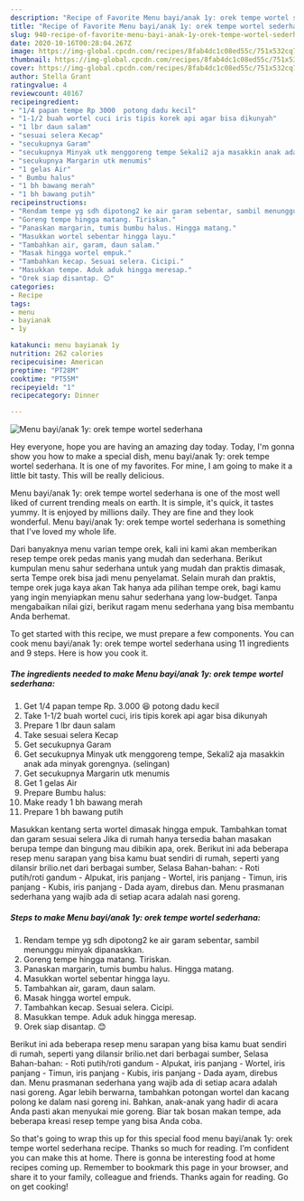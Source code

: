 ```yaml
---
description: "Recipe of Favorite Menu bayi/anak 1y: orek tempe wortel sederhana"
title: "Recipe of Favorite Menu bayi/anak 1y: orek tempe wortel sederhana"
slug: 940-recipe-of-favorite-menu-bayi-anak-1y-orek-tempe-wortel-sederhana
date: 2020-10-16T00:28:04.267Z
image: https://img-global.cpcdn.com/recipes/8fab4dc1c08ed55c/751x532cq70/menu-bayianak-1y-orek-tempe-wortel-sederhana-foto-resep-utama.jpg
thumbnail: https://img-global.cpcdn.com/recipes/8fab4dc1c08ed55c/751x532cq70/menu-bayianak-1y-orek-tempe-wortel-sederhana-foto-resep-utama.jpg
cover: https://img-global.cpcdn.com/recipes/8fab4dc1c08ed55c/751x532cq70/menu-bayianak-1y-orek-tempe-wortel-sederhana-foto-resep-utama.jpg
author: Stella Grant
ratingvalue: 4
reviewcount: 40167
recipeingredient:
- "1/4 papan tempe Rp 3000  potong dadu kecil"
- "1-1/2 buah wortel cuci iris tipis korek api agar bisa dikunyah"
- "1 lbr daun salam"
- "sesuai selera Kecap"
- "secukupnya Garam"
- "secukupnya Minyak utk menggoreng tempe Sekali2 aja masakkin anak ada minyak gorengnya selingan"
- "secukupnya Margarin utk menumis"
- "1 gelas Air"
- " Bumbu halus"
- "1 bh bawang merah"
- "1 bh bawang putih"
recipeinstructions:
- "Rendam tempe yg sdh dipotong2 ke air garam sebentar, sambil menunggu minyak dipanaskkan."
- "Goreng tempe hingga matang. Tiriskan."
- "Panaskan margarin, tumis bumbu halus. Hingga matang."
- "Masukkan wortel sebentar hingga layu."
- "Tambahkan air, garam, daun salam."
- "Masak hingga wortel empuk."
- "Tambahkan kecap. Sesuai selera. Cicipi."
- "Masukkan tempe. Aduk aduk hingga meresap."
- "Orek siap disantap. 😊"
categories:
- Recipe
tags:
- menu
- bayianak
- 1y

katakunci: menu bayianak 1y 
nutrition: 262 calories
recipecuisine: American
preptime: "PT28M"
cooktime: "PT55M"
recipeyield: "1"
recipecategory: Dinner

---
```



![Menu bayi/anak 1y: orek tempe wortel sederhana](https://img-global.cpcdn.com/recipes/8fab4dc1c08ed55c/751x532cq70/menu-bayianak-1y-orek-tempe-wortel-sederhana-foto-resep-utama.jpg)

Hey everyone, hope you are having an amazing day today. Today, I'm gonna show you how to make a special dish, menu bayi/anak 1y: orek tempe wortel sederhana. It is one of my favorites. For mine, I am going to make it a little bit tasty. This will be really delicious.

Menu bayi/anak 1y: orek tempe wortel sederhana is one of the most well liked of current trending meals on earth. It is simple, it's quick, it tastes yummy. It is enjoyed by millions daily. They are fine and they look wonderful. Menu bayi/anak 1y: orek tempe wortel sederhana is something that I've loved my whole life.

Dari banyaknya menu varian tempe orek, kali ini kami akan memberikan resep tempe orek pedas manis yang mudah dan sederhana. Berikut kumpulan menu sahur sederhana untuk yang mudah dan praktis dimasak, serta Tempe orek bisa jadi menu penyelamat. Selain murah dan praktis, tempe orek juga kaya akan Tak hanya ada pilihan tempe orek, bagi kamu yang ingin menyiapkan menu sahur sederhana yang low-budget. Tanpa mengabaikan nilai gizi, berikut ragam menu sederhana yang bisa membantu Anda berhemat.


To get started with this recipe, we must prepare a few components. You can cook menu bayi/anak 1y: orek tempe wortel sederhana using 11 ingredients and 9 steps. Here is how you cook it.

<!--inarticleads1-->

##### The ingredients needed to make Menu bayi/anak 1y: orek tempe wortel sederhana:

1. Get 1/4 papan tempe Rp. 3.000 😆 potong dadu kecil
1. Take 1-1/2 buah wortel cuci, iris tipis korek api agar bisa dikunyah
1. Prepare 1 lbr daun salam
1. Take sesuai selera Kecap
1. Get secukupnya Garam
1. Get secukupnya Minyak utk menggoreng tempe, Sekali2 aja masakkin anak ada minyak gorengnya. (selingan)
1. Get secukupnya Margarin utk menumis
1. Get 1 gelas Air
1. Prepare  Bumbu halus:
1. Make ready 1 bh bawang merah
1. Prepare 1 bh bawang putih


Masukkan kentang serta wortel dimasak hingga empuk. Tambahkan tomat dan garam sesuai selera Jika di rumah hanya tersedia bahan masakan berupa tempe dan bingung mau dibikin apa, orek. Berikut ini ada beberapa resep menu sarapan yang bisa kamu buat sendiri di rumah, seperti yang dilansir brilio.net dari berbagai sumber, Selasa Bahan-bahan: - Roti putih/roti gandum - Alpukat, iris panjang - Wortel, iris panjang - Timun, iris panjang - Kubis, iris panjang - Dada ayam, direbus dan. Menu prasmanan sederhana yang wajib ada di setiap acara adalah nasi goreng. 

<!--inarticleads2-->

##### Steps to make Menu bayi/anak 1y: orek tempe wortel sederhana:

1. Rendam tempe yg sdh dipotong2 ke air garam sebentar, sambil menunggu minyak dipanaskkan.
1. Goreng tempe hingga matang. Tiriskan.
1. Panaskan margarin, tumis bumbu halus. Hingga matang.
1. Masukkan wortel sebentar hingga layu.
1. Tambahkan air, garam, daun salam.
1. Masak hingga wortel empuk.
1. Tambahkan kecap. Sesuai selera. Cicipi.
1. Masukkan tempe. Aduk aduk hingga meresap.
1. Orek siap disantap. 😊


Berikut ini ada beberapa resep menu sarapan yang bisa kamu buat sendiri di rumah, seperti yang dilansir brilio.net dari berbagai sumber, Selasa Bahan-bahan: - Roti putih/roti gandum - Alpukat, iris panjang - Wortel, iris panjang - Timun, iris panjang - Kubis, iris panjang - Dada ayam, direbus dan. Menu prasmanan sederhana yang wajib ada di setiap acara adalah nasi goreng. Agar lebih berwarna, tambahkan potongan wortel dan kacang polong ke dalam nasi goreng ini. Bahkan, anak-anak yang hadir di acara Anda pasti akan menyukai mie goreng. Biar tak bosan makan tempe, ada beberapa kreasi resep tempe yang bisa Anda coba. 

So that's going to wrap this up for this special food menu bayi/anak 1y: orek tempe wortel sederhana recipe. Thanks so much for reading. I'm confident you can make this at home. There is gonna be interesting food at home recipes coming up. Remember to bookmark this page in your browser, and share it to your family, colleague and friends. Thanks again for reading. Go on get cooking!
